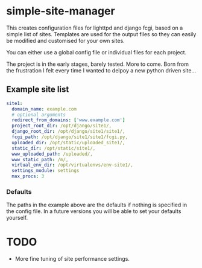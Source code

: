 # simple-site-manager

This creates configuration files for lighttpd and django fcgi, based on a simple list of sites. 
Templates are used for the output files so they can easily be modified and customised for your own sites.

You can either use a global config file or individual files for each project.

The project is in the early stages, barely tested. More to come. Born from the frustration I felt every time I wanted to delpoy a new python driven site...

## Example site list
```yaml
site1:
  domain_name: example.com
  # optional arguments
  redirect_from_domains: ['www.example.com']
  project_root_dir: /opt/django/site1/,
  django_root_dir: /opt/django/site1/site1/,
  fcgi_path: /opt/django/site1/site1/fcgi.py,
  uploaded_dir: /opt/static/uploaded_site1/,
  static_dir: /opt/static/site1/,
  www_uploaded_path: /uploaded/,
  www_static_path: /m/,
  virtual_env_dir: /opt/virtualenvs/env-site1/,
  settings_module: settings
  max_procs: 3
```

### Defaults
The paths in the example above are the defaults if nothing is specified in the config file.
In a future versions you will be able to set your defaults yourself.

# TODO

- More fine tuning of site performance settings.
